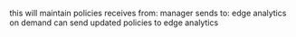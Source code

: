 this will maintain policies
receives from: manager
sends to: edge analytics
on demand can send updated policies to edge analytics
